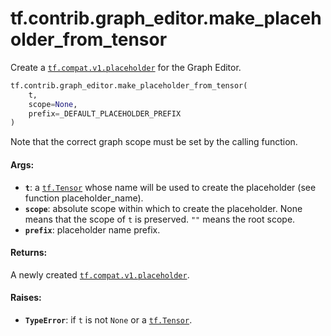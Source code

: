 <div itemscope itemtype="http://developers.google.com/ReferenceObject">
<meta itemprop="name" content="tf.contrib.graph_editor.make_placeholder_from_tensor" />
<meta itemprop="path" content="Stable" />
</div>

# tf.contrib.graph_editor.make_placeholder_from_tensor

Create a <a href="../../../tf/placeholder.md"><code>tf.compat.v1.placeholder</code></a> for the Graph Editor.

``` python
tf.contrib.graph_editor.make_placeholder_from_tensor(
    t,
    scope=None,
    prefix=_DEFAULT_PLACEHOLDER_PREFIX
)
```

<!-- Placeholder for "Used in" -->

Note that the correct graph scope must be set by the calling function.

#### Args:


* <b>`t`</b>: a <a href="../../../tf/Tensor.md"><code>tf.Tensor</code></a> whose name will be used to create the placeholder (see
  function placeholder_name).
* <b>`scope`</b>: absolute scope within which to create the placeholder. None means
  that the scope of `t` is preserved. `""` means the root scope.
* <b>`prefix`</b>: placeholder name prefix.


#### Returns:

A newly created <a href="../../../tf/placeholder.md"><code>tf.compat.v1.placeholder</code></a>.


#### Raises:


* <b>`TypeError`</b>: if `t` is not `None` or a <a href="../../../tf/Tensor.md"><code>tf.Tensor</code></a>.